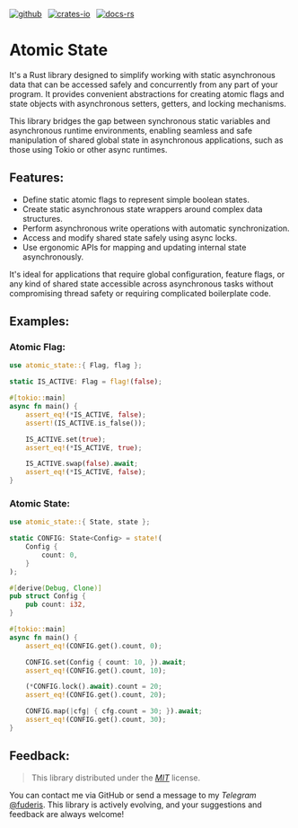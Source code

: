 [![github]](https://github.com/fuderis/rs-atomic-state)&ensp;
[![crates-io]](https://crates.io/crates/atomic-state)&ensp;
[![docs-rs]](https://docs.rs/atomic-state)

[github]: https://img.shields.io/badge/github-8da0cb?style=for-the-badge&labelColor=555555&logo=github
[crates-io]: https://img.shields.io/badge/crates.io-fc8d62?style=for-the-badge&labelColor=555555&logo=rust
[docs-rs]: https://img.shields.io/badge/docs.rs-66c2a5?style=for-the-badge&labelColor=555555&logo=docs.rs

# Atomic State

It's a Rust library designed to simplify working with static asynchronous data that can be accessed safely and concurrently from any part of your program. It provides convenient abstractions for creating atomic flags and state objects with asynchronous setters, getters, and locking mechanisms.<br>

This library bridges the gap between synchronous static variables and asynchronous runtime environments, enabling seamless and safe manipulation of shared global state in asynchronous applications, such as those using Tokio or other async runtimes.


## Features:

* Define static atomic flags to represent simple boolean states.
* Create static asynchronous state wrappers around complex data structures.
* Perform asynchronous write operations with automatic synchronization.
* Access and modify shared state safely using async locks.
* Use ergonomic APIs for mapping and updating internal state asynchronously.

It's ideal for applications that require global configuration, feature flags, or any kind of shared state accessible across asynchronous tasks without compromising thread safety or requiring complicated boilerplate code.


## Examples:

### Atomic Flag:
```rust
use atomic_state::{ Flag, flag };

static IS_ACTIVE: Flag = flag!(false);

#[tokio::main]
async fn main() {
    assert_eq!(*IS_ACTIVE, false);
    assert!(IS_ACTIVE.is_false());

    IS_ACTIVE.set(true);
    assert_eq!(*IS_ACTIVE, true);

    IS_ACTIVE.swap(false).await;
    assert_eq!(*IS_ACTIVE, false);
}
```

### Atomic State:
```rust
use atomic_state::{ State, state };

static CONFIG: State<Config> = state!(
    Config {
        count: 0,
    }
);

#[derive(Debug, Clone)]
pub struct Config {
    pub count: i32,
}

#[tokio::main]
async fn main() {
    assert_eq!(CONFIG.get().count, 0);

    CONFIG.set(Config { count: 10, }).await;
    assert_eq!(CONFIG.get().count, 10);

    (*CONFIG.lock().await).count = 20;
    assert_eq!(CONFIG.get().count, 20);

    CONFIG.map(|cfg| { cfg.count = 30; }).await;
    assert_eq!(CONFIG.get().count, 30);
}
```

## Feedback:

> This library distributed under the *[MIT](https://github.com/fuderis/rs-atomic-state/blob/main/LICENSE.md)* license.

You can contact me via GitHub or send a message to my *Telegram* [@fuderis](https://t.me/fuderis).
This library is actively evolving, and your suggestions and feedback are always welcome!
